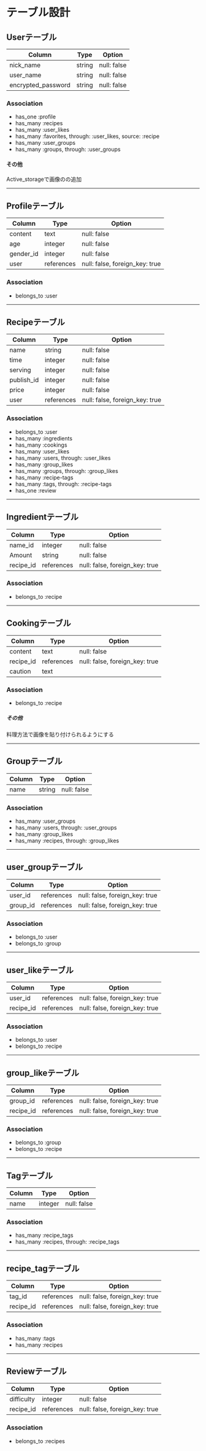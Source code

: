 # テーブル設計

## Userテーブル

| Column                   | Type          | Option                         |
|--------------------------|---------------|--------------------------------|
| nick_name                | string        | null: false                    |
| user_name                | string        | null: false                    |
| encrypted_password       | string        | null: false                    |

### Association
- has_one :profile
- has_many :recipes
- has_many :user_likes
- has_many :favorites, through: :user_likes, source: :recipe
- has_many :user_groups
- has_many :groups, through: :user_groups

#### その他
Active_storageで画像のの追加<br>
*****

## Profileテーブル
| Column                   | Type          | Option                         |
|--------------------------|---------------|--------------------------------|
| content                  | text          | null: false                    |
| age                      | integer       | null: false                    |
| gender_id                | integer       | null: false                    |
| user                     | references    | null: false, foreign_key: true |

### Association
- belongs_to :user
*****

## Recipeテーブル

| Column                   | Type          | Option                         |
|--------------------------|---------------|--------------------------------|
| name                     | string        | null: false                    |
| time                     | integer       | null: false                    |
| serving                  | integer       | null: false                    |
| publish_id               | integer       | null: false                    |
| price                    | integer       | null: false                    |
| user                     | references    | null: false, foreign_key: true |

### Association
- belongs_to :user
- has_many :ingredients
- has_many :cookings
- has_many :user_likes
- has_many :users, through: :user_likes
- has_many :group_likes
- has_many :groups, through: :group_likes
- has_many :recipe-tags
- has_many :tags, through: :recipe-tags
- has_one :review
*****

## Ingredientテーブル

| Column                   | Type          | Option                         |
|--------------------------|---------------|--------------------------------|
| name_id                  | integer       | null: false                    |
| Amount                   | string        | null: false                    |
| recipe_id                | references    | null: false, foreign_key: true |

### Association
- belongs_to :recipe
*****

## Cookingテーブル

| Column                   | Type          | Option                         |
|--------------------------|---------------|--------------------------------|
| content                  | text          | null: false                    |
| recipe_id                | references    | null: false, foreign_key: true |
| caution                  | text          |                                |

### Association
- belongs_to :recipe

##### その他
料理方法で画像を貼り付けられるようにする
*****

## Groupテーブル

| Column                   | Type          | Option                         |
|--------------------------|---------------|--------------------------------|
| name                     | string        | null: false                    |

### Association
- has_many :user_groups
- has_many :users, through: :user_groups
- has_many :group_likes
- has_many :recipes, through: :group_likes
*****

## user_groupテーブル
| Column                   | Type          | Option                         |
|--------------------------|---------------|--------------------------------|
| user_id                  | references    | null: false, foreign_key: true |
| group_id                 | references    | null: false, foreign_key: true |

### Association
- belongs_to :user
- belongs_to :group
*****

## user_likeテーブル
| Column                   | Type          | Option                         |
|--------------------------|---------------|--------------------------------|
| user_id                  | references    | null: false, foreign_key: true |
| recipe_id                | references    | null: false, foreign_key: true |

### Association
- belongs_to :user
- belongs_to :recipe
*****

## group_likeテーブル
| Column                   | Type          | Option                         |
|--------------------------|---------------|--------------------------------|
| group_id                 | references    | null: false, foreign_key: true |
| recipe_id                | references    | null: false, foreign_key: true |

### Association
- belongs_to :group
- belongs_to :recipe

*****
## Tagテーブル
| Column                   | Type          | Option                         |
|--------------------------|---------------|--------------------------------|
| name                     | integer       | null: false                    |

### Association
- has_many :recipe_tags
- has_many :recipes, through: :recipe_tags

*****
## recipe_tagテーブル
| Column                   | Type          | Option                         |
|--------------------------|---------------|--------------------------------|
| tag_id                   | references    | null: false, foreign_key: true |
| recipe_id                | references    | null: false, foreign_key: true |

### Association
- has_many :tags
- has_many :recipes

*****
## Reviewテーブル
| Column                   | Type          | Option                         |
|--------------------------|---------------|--------------------------------|
| difficulty               | integer       | null: false                    |
| recipe_id                | references    | null: false, foreign_key: true |

### Association
- belongs_to :recipes